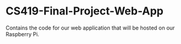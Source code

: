 # CS419-Final-Project-Web-App
Contains the code for our web application that will be hosted on our Raspberry Pi.
